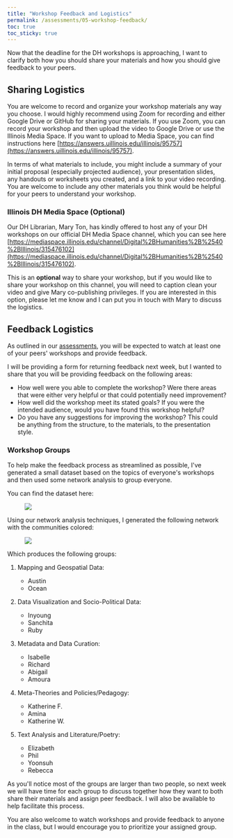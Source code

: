 ```yaml
---
title: "Workshop Feedback and Logistics"
permalink: /assessments/05-workshop-feedback/
toc: true
toc_sticky: true
---
```

Now that the deadline for the DH workshops is approaching, I want to clarify both how you should share your materials and how you should give feedback to your peers.

## Sharing Logistics

You are welcome to record and organize your workshop materials any way you choose. I would highly recommend using Zoom for recording and either Google Drive or GitHub for sharing your materials. If you use Zoom, you can record your workshop and then upload the video to Google Drive or use the Illinois Media Space. If you want to upload to Media Space, you can find instructions here [https://answers.uillinois.edu/illinois/95757](https://answers.uillinois.edu/illinois/95757).

In terms of what materials to include, you might include a summary of your initial proposal (especially projected audience), your presentation slides, any handouts or worksheets you created, and a link to your video recording. You are welcome to include any other materials you think would be helpful for your peers to understand your workshop.

### Illinois DH Media Space (Optional)

Our DH Librarian, Mary Ton, has kindly offered to host any of your DH workshops on our official DH Media Space channel, which you can see here [https://mediaspace.illinois.edu/channel/Digital%2BHumanities%2B%2540%2BIllinois/315476102](https://mediaspace.illinois.edu/channel/Digital%2BHumanities%2B%2540%2BIllinois/315476102). 

This is an **optional** way to share your workshop, but if you would like to share your workshop on this channel, you will need to caption clean your video and give Mary co-publishing privileges. If you are interested in this option, please let me know and I can put you in touch with Mary to discuss the logistics.

## Feedback Logistics

As outlined in our [assessments]({{site.baseurl}}/assessments/03-semester-project/), you will be expected to watch at least one of your peers' workshops and provide feedback.

I will be providing a form for returning feedback next week, but I wanted to share that you will be providing feedback on the following areas:

- How well were you able to complete the workshop? Were there areas that were either very helpful or that could potentially need improvement?
- How well did the workshop meet its stated goals? If you were the intended audience, would you have found this workshop helpful?
- Do you have any suggestions for improving the workshop? This could be anything from the structure, to the materials, to the presentation style.

### Workshop Groups
 
To help make the feedback process as streamlined as possible, I've generated a small dataset based on the topics of everyone's workshops and then used some network analysis to group everyone. 

You can find the dataset here:

<figure>
    <a href="https://zoeleblanc.notion.site/0aacbba462724c739c927b9b94c1f351?v=dabcca54c0304686bf1fe4be4f95a43f&pvs=4">
    <img src="{{site.baseurl}}/assets/images/workshop_dataset.png">
    </a>
</figure>

Using our network analysis techniques, I generated the following network with the communities colored:

<figure>
    <a href="{{site.baseurl}}/assets/images/gephi_workshop_groups.png" class="image-popup">
    <img src="{{site.baseurl}}/assets/images/gephi_workshop_groups.png">
    </a>
</figure>

Which produces the following groups:

1. Mapping and Geospatial Data:
   
   - Austin
   - Ocean
  
2. Data Visualization and Socio-Political Data:
   
   - Inyoung
   - Sanchita
   - Ruby

3. Metadata and Data Curation:

   - Isabelle
   - Richard
   - Abigail
   - Amoura

4. Meta-Theories and Policies/Pedagogy:
   
   - Katherine F.
   - Amina
   - Katherine W.
  
5. Text Analysis and Literature/Poetry:

   - Elizabeth
   - Phil
   - Yoonsuh
   - Rebecca

As you'll notice most of the groups are larger than two people, so next week we will have time for each group to discuss together how they want to both share their materials and assign peer feedback. I will also be available to help facilitate this process.

You are also welcome to watch workshops and provide feedback to anyone in the class, but I would encourage you to prioritize your assigned group.
